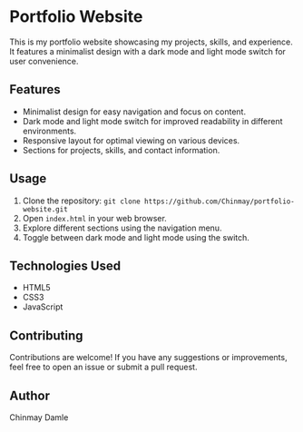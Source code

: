 # Portfolio Website

This is my portfolio website showcasing my projects, skills, and experience. It features a minimalist design with a dark mode and light mode switch for user convenience.

## Features

- Minimalist design for easy navigation and focus on content.
- Dark mode and light mode switch for improved readability in different environments.
- Responsive layout for optimal viewing on various devices.
- Sections for projects, skills, and contact information.

## Usage

1. Clone the repository: `git clone https://github.com/Chinmay/portfolio-website.git`
2. Open `index.html` in your web browser.
3. Explore different sections using the navigation menu.
4. Toggle between dark mode and light mode using the switch.

## Technologies Used

- HTML5
- CSS3
- JavaScript

## Contributing

Contributions are welcome! If you have any suggestions or improvements, feel free to open an issue or submit a pull request.

## Author

Chinmay Damle

